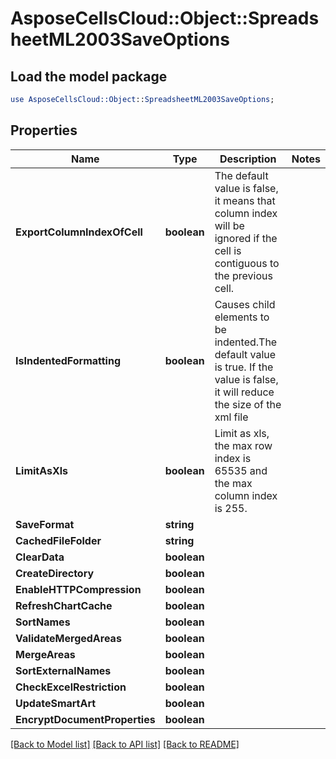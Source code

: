 # AsposeCellsCloud::Object::SpreadsheetML2003SaveOptions 

## Load the model package
```perl
use AsposeCellsCloud::Object::SpreadsheetML2003SaveOptions;
```

## Properties
Name | Type | Description | Notes
------------ | ------------- | ------------- | -------------
**ExportColumnIndexOfCell** | **boolean** | The default value is false, it means that column index will be ignored if the cell is contiguous to the previous cell. |
**IsIndentedFormatting** | **boolean** | Causes child elements to be indented.The default value is true.  If the value is false, it will reduce the size of the xml file |
**LimitAsXls** | **boolean** | Limit as xls, the max row index is 65535 and the max column index is 255. |
**SaveFormat** | **string** |  |
**CachedFileFolder** | **string** |  |
**ClearData** | **boolean** |  |
**CreateDirectory** | **boolean** |  |
**EnableHTTPCompression** | **boolean** |  |
**RefreshChartCache** | **boolean** |  |
**SortNames** | **boolean** |  |
**ValidateMergedAreas** | **boolean** |  |
**MergeAreas** | **boolean** |  |
**SortExternalNames** | **boolean** |  |
**CheckExcelRestriction** | **boolean** |  |
**UpdateSmartArt** | **boolean** |  |
**EncryptDocumentProperties** | **boolean** |  |  

[[Back to Model list]](../README.md#documentation-for-models) [[Back to API list]](../README.md#documentation-for-api-endpoints) [[Back to README]](../README.md)

